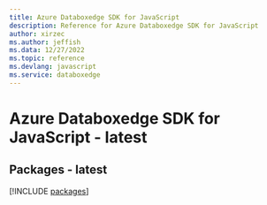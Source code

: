 ```yaml
---
title: Azure Databoxedge SDK for JavaScript
description: Reference for Azure Databoxedge SDK for JavaScript
author: xirzec
ms.author: jeffish
ms.data: 12/27/2022
ms.topic: reference
ms.devlang: javascript
ms.service: databoxedge
---
```

# Azure Databoxedge SDK for JavaScript - latest
## Packages - latest
[!INCLUDE [packages](databoxedge-index.md)]